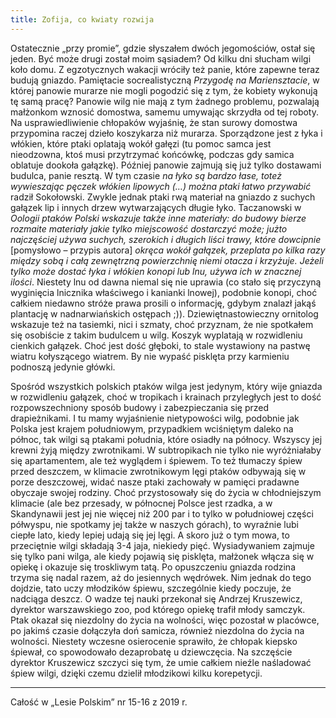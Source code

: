 ```yaml
---
title: Zofija, co kwiaty rozwija
---
```

Ostatecznie „przy promie”, gdzie słyszałem dwóch jegomościów, ostał się jeden. Być może drugi został moim sąsiadem? Od kilku dni słucham wilgi koło domu. Z egzotycznych wakacji wróciły też panie, które zapewne teraz budują gniazdo. Pamiętacie socrealistyczną *Przygodę na Mariensztacie*, w której panowie murarze nie mogli pogodzić się z tym, że kobiety wykonują tę samą pracę? Panowie wilg nie mają z tym żadnego problemu, pozwalają małżonkom wznosić domostwa, samemu umywając skrzydła od tej roboty. Na usprawiedliwienie chłopaków wyjaśnię, że stan surowy domostwa przypomina raczej dzieło koszykarza niż murarza. Sporządzone jest z łyka i włókien, które ptaki oplatają wokół gałęzi (tu pomoc samca jest nieodzowna, ktoś musi przytrzymać końcówkę, podczas gdy samica oblatuje dookoła gałązkę). Później panowie zajmują się już tylko dostawami budulca, panie resztą. W tym czasie *na łyko są bardzo łase, toteż wywieszając pęczek włókien lipowych (…) można ptaki łatwo przywabić* radził Sokołowski. Zwykle jednak ptaki rwą materiał na gniazdo z suchych gałązek lip i innych drzew wytwarzających długie łyko. Taczanowski w *Oologii ptaków Polski wskazuje także inne materiały: do budowy bierze rozmaite materiały jakie tylko miejscowość dostarczyć może; jużto najczęściej używa suchych, szerokich i długich liści trawy, które dowcipnie* [pomysłowo – przypis autora] *okręca wokół gałązek, przeplata po kilka razy między sobą i całą zewnętrzną powierzchnię niemi otacza i krzyżuje. Jeżeli tylko może dostać łyka i włókien konopi lub lnu, używa ich w znacznej ilości*. Niestety lnu od dawna niemal się nie uprawia (co stało się przyczyną wyginięcia lnicznika właściwego i kanianki lnowej), podobnie konopi, choć całkiem niedawno stróże prawa prosili o informację, gdybym znalazł jakąś plantację w nadnarwiańskich ostępach ;)). Dziewiętnastowieczny ornitolog wskazuje też na tasiemki, nici i szmaty, choć przyznam, że nie spotkałem się osobiście z takim budulcem u wilg. Koszyk wyplatają w rozwidleniu cienkich gałązek. Choć jest dość głęboki, to stale wystawiony na pastwę wiatru kołyszącego wiatrem. By nie wypaść pisklęta przy karmieniu podnoszą jedynie główki.

Spośród wszystkich polskich ptaków wilga jest jedynym, który wije gniazda w rozwidleniu gałązek, choć w tropikach i krainach przyległych jest to dość rozpowszechniony sposób budowy i zabezpieczania się przed drapieżnikami. I tu mamy wyjaśnienie nietypowości wilg, podobnie jak Polska jest krajem południowym, przypadkiem wciśniętym daleko na północ, tak wilgi są ptakami południa, które osiadły na północy. Wszyscy jej krewni żyją między zwrotnikami. W subtropikach nie tylko nie wyróżniałaby się apartamentem, ale też wyglądem i śpiewem. To też tłumaczy śpiew przed deszczem, w klimacie zwrotnikowym lęgi ptaków odbywają się w porze deszczowej, widać nasze ptaki zachowały w pamięci pradawne obyczaje swojej rodziny. Choć przystosowały się do życia w chłodniejszym klimacie (ale bez przesady, w północnej Polsce jest rzadka, a w Skandynawii jest jej nie więcej niż 200 par i to tylko w południowej części półwyspu, nie spotkamy jej także w naszych górach), to wyraźnie lubi ciepłe lato, kiedy lepiej udają się jej lęgi. A skoro już o tym mowa, to przeciętnie wilgi składają 3-4 jaja, niekiedy pięć. Wysiadywaniem zajmuje się tylko pani wilga, ale kiedy pojawią się pisklęta, małżonek włącza się w opiekę i okazuje się troskliwym tatą. Po opuszczeniu gniazda rodzina trzyma się nadal razem, aż do jesiennych wędrówek. Nim jednak do tego dojdzie, tato uczy młodzików śpiewu, szczególnie kiedy poczuje, że nadciąga deszcz. O wadze tej nauki przekonał się Andrzej Kruszewicz, dyrektor warszawskiego zoo, pod którego opiekę trafił młody samczyk. Ptak okazał się niezdolny do życia na wolności, więc pozostał w placówce, po jakimś czasie dołączyła doń samicza, również niezdolna do życia na wolności. Niestety wczesne osierocenie sprawiło, że chłopak kiepsko śpiewał, co spowodowało dezaprobatę u dziewczęcia. Na szczęście dyrektor Kruszewicz szczyci się tym, że umie całkiem nieźle naśladować śpiew wilgi, dzięki czemu dzielił młodzikowi kilku korepetycji.

***

Całość w „Lesie Polskim” nr 15-16 z 2019 r.